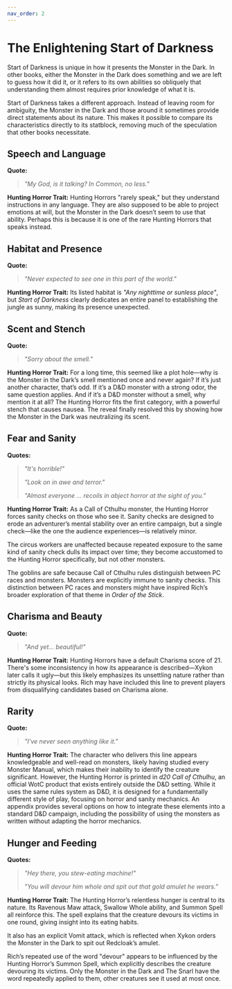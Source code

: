 ```yaml
---
nav_order: 2
---
```

# The Enlightening Start of Darkness

Start of Darkness is unique in how it presents the Monster in the Dark. In other books, either the Monster in the Dark does something and we are left to guess how it did it, or it refers to its own abilities so obliquely that understanding them almost requires prior knowledge of what it is.

Start of Darkness takes a different approach. Instead of leaving room for ambiguity, the Monster in the Dark and those around it sometimes provide direct statements about its nature. This makes it possible to compare its characteristics directly to its statblock, removing much of the speculation that other books necessitate.

## **Speech and Language**

**Quote:**

> *"My God, is it talking? In Common, no less."*

**Hunting Horror Trait:** Hunting Horrors "rarely speak," but they understand instructions in any language. They are also supposed to be able to project emotions at will, but the Monster in the Dark doesn’t seem to use that ability. Perhaps this is because it is one of the rare Hunting Horrors that speaks instead.

## **Habitat and Presence**

**Quote:**

> *"Never expected to see one in this part of the world."*

**Hunting Horror Trait:** Its listed habitat is *"Any nighttime or sunless place"*, but *Start of Darkness* clearly dedicates an entire panel to establishing the jungle as sunny, making its presence unexpected.

## **Scent and Stench**

**Quote:**

> *"Sorry about the smell."*

**Hunting Horror Trait:** For a long time, this seemed like a plot hole—why is the Monster in the Dark’s smell mentioned once and never again? If it’s just another character, that’s odd. If it’s a D&D monster with a strong odor, the same question applies. And if it’s a D&D monster without a smell, why mention it at all? The Hunting Horror fits the first category, with a powerful stench that causes nausea. The reveal finally resolved this by showing how the Monster in the Dark was neutralizing its scent.

## **Fear and Sanity**

**Quotes:**

> *"It's horrible!"*
>
> *"Look on in awe and terror."*
>
> *"Almost everyone ... recoils in abject horror at the sight of you."*

**Hunting Horror Trait:** As a Call of Cthulhu monster, the Hunting Horror forces sanity checks on those who see it. Sanity checks are designed to erode an adventurer’s mental stability over an entire campaign, but a single check—like the one the audience experiences—is relatively minor.

The circus workers are unaffected because repeated exposure to the same kind of sanity check dulls its impact over time; they become accustomed to the Hunting Horror specifically, but not other monsters.

The goblins are safe because Call of Cthulhu rules distinguish between PC races and monsters. Monsters are explicitly immune to sanity checks. This distinction between PC races and monsters might have inspired Rich’s broader exploration of that theme in *Order of the Stick*.

## **Charisma and Beauty**

**Quote:**

> *"And yet... beautiful!"*

**Hunting Horror Trait:** Hunting Horrors have a default Charisma score of 21. There's some inconsistency in how its appearance is described—Xykon later calls it ugly—but this likely emphasizes its unsettling nature rather than strictly its physical looks. Rich may have included this line to prevent players from disqualifying candidates based on Charisma alone.

## **Rarity**

**Quote:**

> *"I've never seen anything like it."*

**Hunting Horror Trait:** The character who delivers this line appears knowledgeable and well-read on monsters, likely having studied every Monster Manual, which makes their inability to identify the creature significant. However, the Hunting Horror is printed in *d20 Call of Cthulhu*, an official WotC product that exists entirely outside the D&D setting. While it uses the same rules system as D&D, it is designed for a fundamentally different style of play, focusing on horror and sanity mechanics. An appendix provides several options on how to integrate these elements into a standard D&D campaign, including the possibility of using the monsters as written without adapting the horror mechanics.

## **Hunger and Feeding**

**Quotes:**

> *"Hey there, you stew-eating machine!"*
>
> *"You will devour him whole and spit out that gold amulet he wears."*

**Hunting Horror Trait:** The Hunting Horror’s relentless hunger is central to its nature. Its Ravenous Maw attack, Swallow Whole ability, and Summon Spell all reinforce this. The spell explains that the creature devours its victims in one round, giving insight into its eating habits.

It also has an explicit Vomit attack, which is reflected when Xykon orders the Monster in the Dark to spit out Redcloak’s amulet.

Rich’s repeated use of the word "devour" appears to be influenced by the Hunting Horror’s Summon Spell, which explicitly describes the creature devouring its victims. Only the Monster in the Dark and The Snarl have the word repeatedly applied to them, other creatures see it used at most once.
